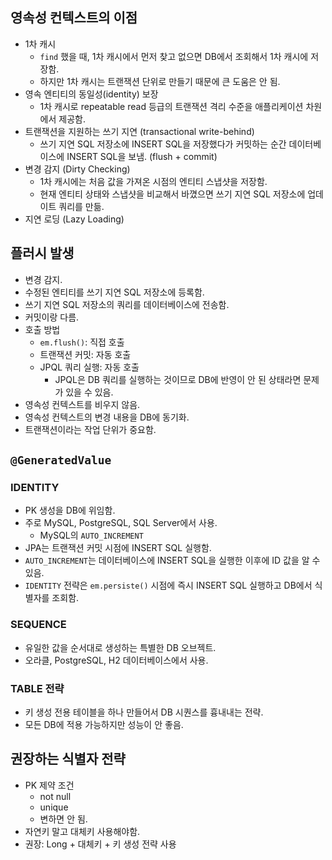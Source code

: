 ## 영속성 컨텍스트의 이점
- 1차 캐시
  - `find` 했을 때, 1차 캐시에서 먼저 찾고 없으면 DB에서 조회해서 1차 캐시에 저장함.
  - 하지만 1차 캐시는 트랜잭션 단위로 만들기 때문에 큰 도움은 안 됨.
- 영속 엔티티의 동일성(identity) 보장
  - 1차 캐시로 repeatable read 등급의 트랜잭션 격리 수준을 애플리케이션 차원에서 제공함.
- 트랜잭션을 지원하는 쓰기 지연 (transactional write-behind)
  - 쓰기 지연 SQL 저장소에 INSERT SQL을 저장했다가 커밋하는 순간 데이터베이스에 INSERT SQL을 보냄. (flush + commit)
- 변경 감지 (Dirty Checking)
  - 1차 캐시에는 처음 값을 가져온 시점의 엔티티 스냅샷을 저장함.
  - 현재 엔티티 상태와 스냅샷을 비교해서 바꼈으면 쓰기 지연 SQL 저장소에 업데이트 쿼리를 만듦.
- 지연 로딩 (Lazy Loading)

## 플러시 발생
- 변경 감지.
- 수정된 엔티티를 쓰기 지연 SQL 저장소에 등록함.
- 쓰기 지연 SQL 저장소의 쿼리를 데이터베이스에 전송함.
- 커밋이랑 다름.
- 호출 방법
  - `em.flush()`: 직접 호출
  - 트랜잭션 커밋: 자동 호출
  - JPQL 쿼리 실행: 자동 호출
    - JPQL은 DB 쿼리를 실행하는 것이므로 DB에 반영이 안 된 상태라면 문제가 있을 수 있음.
- 영속성 컨텍스트를 비우지 않음.
- 영속성 컨텍스트의 변경 내용을 DB에 동기화.
- 트랜잭션이라는 작업 단위가 중요함.

## `@GeneratedValue`
### IDENTITY
- PK 생성을 DB에 위임함.
- 주로 MySQL, PostgreSQL, SQL Server에서 사용.
  - MySQL의 `AUTO_INCREMENT`
- JPA는 트랜잭션 커밋 시점에 INSERT SQL 실행함.
- `AUTO_INCREMENT`는 데이터베이스에 INSERT SQL을 실행한 이후에 ID 값을 알 수 있음.
- `IDENTITY` 전략은 `em.persiste()` 시점에 즉시 INSERT SQL 실행하고 DB에서 식별자를 조회함.

### SEQUENCE
- 유일한 값을 순서대로 생성하는 특별한 DB 오브젝트.
- 오라클, PostgreSQL, H2 데이터베이스에서 사용.

### TABLE 전략
- 키 생성 전용 테이블을 하나 만들어서 DB 시퀀스를 흉내내는 전략.
- 모든 DB에 적용 가능하지만 성능이 안 좋음.

## 권장하는 식별자 전략
- PK 제약 조건
  - not null
  - unique
  - 변하면 안 됨.
- 자연키 말고 대체키 사용해야함.
- 권장: Long + 대체키 + 키 생성 전략 사용

